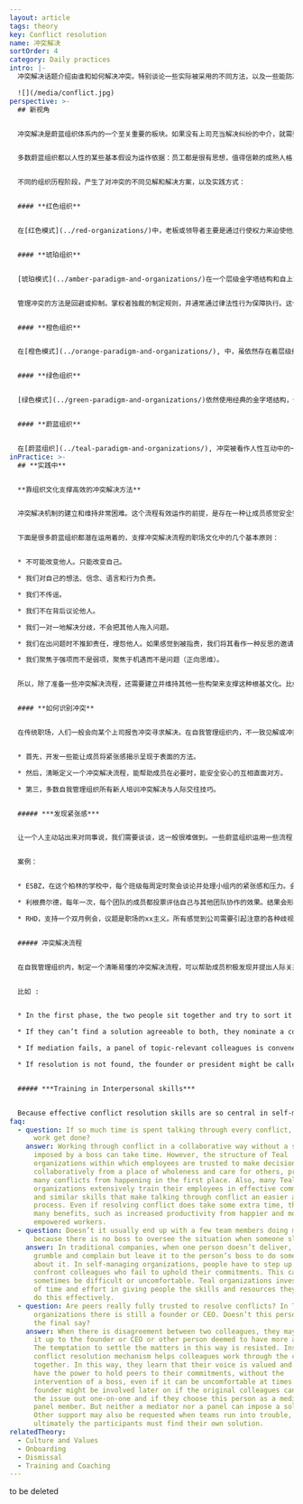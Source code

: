 ```yaml
---
layout: article
tags: theory
key: Conflict resolution
name: 冲突解决
sortOrder: 4
category: Daily practices
intro: |-
  冲突解决话题介绍由谁和如何解决冲突。特别谈论一些实际被采用的不同方法，以及一些能防冲突于未然的，杜绝回避冲突的元素和构架。

  ![](/media/conflict.jpg)
perspective: >-
  ## 新视角


  冲突解决是蔚蓝组织体系内的一个至关重要的板块。如果没有上司充当解决纠纷的中介，就需要开发一种新流程来处理冲突。在蔚蓝组织内，冲突解决基于同事连带感的人际关系。如果不努力打造良好的人际关系，就会发现这个流程很难奏效，或根本无效。


  多数蔚蓝组织都以人性的某些基本假设为运作依据：员工都是很有思想，值得信赖的成熟人格，有能力并可靠，能对自己的决策和行为负责。在一个以这些蔚蓝假设为依据的职场内，清晰定义好的冲突解决流程，配合良好的实施培训，能给成员提供一套途径和技巧，用于淡定而优雅的处理不一致见解。


  不同的组织历程阶段，产生了对冲突的不同见解和解决方案，以及实践方式：


  #### **红色组织**


  在[红色模式](../red-organizations/)中，老板或领导者主要是通过行使权力来迫使他人保持一致性。恐惧是组织的粘合剂。一般来说，冲突是通过镇压、权力或统治来处理的，通过制定严格的规则以及惩罚的恐惧来强化权力。


  #### **琥珀组织**


  [琥珀模式](../amber-paradigm-and-organizations/)在一个层级金字塔结构和自上而下的命令和控制（什么和如何）体系中，对角色进行正规定义。首先重视稳定性，并致力于通过明确定义的角色和流程来维持稳定。


  管理冲突的方法是回避或抑制。掌权者独裁的制定规则，并通常通过律法性行为保障执行。这个类型的组织通常制定强大的人力资源流程，用来管理成员和雇主之间的冲突和不满。


  #### **橙色组织**


  在[橙色模式](../orange-paradigm-and-organizations/), 中，虽依然存在着层级结构，但开始采用面向目标的管理（只定义什么；在如何做角度给部下更多的自由）。在许多橙色组织中，虽然有正式的冲突解决程序，但冲突往往得不到良好解决。虽然经常鼓励成员自己去解决分歧，但事实上冲突往往需要通过第三方的干预来解决。一般通过将问题提交给上司，或遵循人力资源规则和流程来完成。这些解决程序一般能给出一定程度上的、中立于冲突双方的第三方客观见解。


  #### **绿色组织**


  [绿色模式](../green-paradigm-and-organizations/)依然使用经典的金字塔结构，但更注重授权。绿色组织有基于价值观的文化，包括正直、尊重和开放等原则。在促进合作、沟通、解决问题和起草满足基本需求的协议方面，投入大量精力。这些流程有时能消除冲突的根源。但当冲突真的出现时，可能需要很长时间才能解决，因为绿色寻求群体和谐与全员一致通过的解决方案。不过，硬性冲突通常最后还是由老板来解决。


  #### **蔚蓝组织**


  在[蔚蓝组织](../teal-paradigm-and-organizations/), 冲突被看作人性互动中的一个自然组件，如果能得到有心里安全的支持，一般会被看作是个健康而富有创造力的元素。被优雅而温和处理过的冲突，会为所有相关成员创造出新的可能性和学习收获（智慧）。在蔚蓝组织内，会定期投入时间去有意呈现和识别个人和小组环境内的冲突。一般运用复数步骤的冲突解决方法，每个人都接受冲突管理培训。冲突一般被局限在各个关联方、中介人、或某个被邀请做调节员的同事。这类调解员一般不负责强加某个解决方案。调节的焦点是帮助相关各方自觉找到解决方案。
inPractice: >-
  ## **实践中**


  **靠组织文化支撑高效的冲突解决方法** 


  冲突解决机制的建立和维持非常困难。这个流程有效运作的前提，是存在一种让成员感觉安全安心，并鼓励成员即使在情感上感觉到不舒服的情况下，还能理智的信赖依靠彼此的职场文化。


  下面是很多蔚蓝组织都潜在运用着的，支撑冲突解决流程的职场文化中的几个基本原则：


  * 不可能改变他人。只能改变自己。

  * 我们对自己的想法、信念、语言和行为负责。

  * 我们不传谣。

  * 我们不在背后议论他人。

  * 我们一对一地解决分歧，不会把其他人拖入问题。

  * 我们在出问题时不推卸责任，埋怨他人。如果感觉到被指责，我们将其看作一种反思的邀请，沉思自己可能对该问题（或其解决方案）负有一定责任。

  * 我们聚焦于强项而不是弱项，聚焦于机遇而不是问题（正向思维）。


  所以，除了准备一些冲突解决流程，还需要建立并维持其他一些构架来支撑这种根基文化。比如，很多组织都发现，建立一套共识的价值观，并将其翻译成具体行为，用于在同事社区中定义需要鼓励的行为，或明确不可接纳的行为，对文化维持很有帮助。很多蔚蓝组织还设置特别的会议，帮助与会者能站在完整人性空间（自我完整与集体完整）与对方互动，致力于觉察并安抚自大人格，保证所有人的声音都被聆听。比如，这可以通过用一分钟冥想启动会议，用轮流感谢言辞结束会议等来实现，也可以定义一个构造化决策流程。另外一个促进支撑文化的关键要素就是办公空间，一个让人感觉到安心的空间，有助于静寂反思，能滋养个体和集体完整性的空间。


  #### **如何识别冲突**


  在传统职场，人们一般会向某个上司报告冲突寻求解决。在自我管理组织内，不一致见解或冲突会在同事之间自行解决，一般基于一个冲突解决流程。同事互相依赖并指望大家之间的双向承诺和责任感。以此种方式依赖同事，有时可能会感到不安或不舒服。蔚蓝组织有时提供一些支持和流程，用来激发心理开放性和情感智慧（心之美德）的呈现。总体而言，蔚蓝组织分别运用了三种帮助解决冲突的方式。


  * 首先，开发一些能让成员将紧张感揭示呈现于表面的方法。 

  * 然后，清晰定义一个冲突解决流程，能帮助成员在必要时，能安全安心的互相直面对方。

  * 第三，多数自我管理组织所有新人培训冲突解决与人际交往技巧。


  ##### ***发现紧张感***


  让一个人主动站出来对同事说，我们需要谈谈，这一般很难做到。一些蔚蓝组织运用一些流程，比如，定期组织一些小组会议、公司旅行、目标谈论会、以及价值观日，来促进缓解紧张关系的沟通。积极坦诚的呈现（指出）同事的问题，能帮助同事更好的将冲突看作正常而富有创造力的元素，看作是一种学会完整人性之多样性差异性（和而不同）之美的机会。这些方式都能鼓励同事分享自己的软弱之处，参见[安全安心空间](../safe-space/)。


  案例：


  * ESBZ，在这个柏林的学校中，每个班级每周定时聚会谈论并处理小组内的紧张感和压力。会议由一名学生主持，他负责提示几条基本规则，用于保证此次谈论的心理安全（避免激化）。

  * 利根费尔德，每年一次，每个团队的成员都投票评估自己与其他团队协作的效果。结果会形成一个全司的情绪发烧图，揭示出哪些团队应该通过对话方式来强化自己的协调性。

  * RHD，支持一个双月例会，议题是职场的xx主义。所有感觉到公司需要引起注意的各种歧视（分裂，主义）萌芽的人，都可以自由参加。比如人种，性别，或其他各种歧视。


  ##### 冲突解决流程


  在自我管理组织内，制定一个清晰易懂的冲突解决流程，可以帮助成员积极发现并提出人际关系问题。典型的冲突解决流程包括：一对一谈论，由同事中介，由调解员中介。还有些组织通过团队或个人指导方式来处理事端。


  比如 :


  * In the first phase, the two people sit together and try to sort it out privately. 

  * If they can’t find a solution agreeable to both, they nominate a colleague they both trust to act as a mediator. The mediator doesn’t impose a decision. Rather he or she supports the participants in coming to their own solution. 

  * If mediation fails, a panel of topic-relevant colleagues is convened. Again the panel does not impose a solution. 

  * If resolution is not found, the founder or president might be called into the panel to add to the panel’s moral weight (but again, not to impose a solution). 


  ##### ***Training in Interpersonal skills***


  Because effective conflict resolution skills are so central in self-managing organizations, many organizations train all their colleagues in interpersonal skills to enable them to deal gracefully with conflict. Generally in their first weeks at work, new hires are given foundational training including: self-management, deep listening, dealing constructively with conflict and creating a safe environment. For instance, companies like ESBZ and Buurtzorg train colleagues in [Nonviolent Communication ](https://en.wikipedia.org/wiki/Nonviolent_Communication)developed by Marshal Rosenberg.
faq:
  - question: If so much time is spent talking through every conflict, when does the
      work get done?
    answer: Working through conflict in a collaborative way without a solution
      imposed by a boss can take time. However, the structure of Teal
      organizations within which employees are trusted to make decisions
      collaboratively from a place of wholeness and care for others, prevents
      many conflicts from happening in the first place. Also, many Teal
      organizations extensively train their employees in effective communication
      and similar skills that make talking through conflict an easier and faster
      process. Even if resolving conflict does take some extra time, there are
      many benefits, such as increased productivity from happier and more
      empowered workers.
  - question: Doesn’t it usually end up with a few team members doing most of work
      because there is no boss to oversee the situation when someone slacks off?
    answer: In traditional companies, when one person doesn’t deliver, colleagues
      grumble and complain but leave it to the person’s boss to do something
      about it. In self-managing organizations, people have to step up and
      confront colleagues who fail to uphold their commitments. This can
      sometimes be difficult or uncomfortable. Teal organizations invest a lot
      of time and effort in giving people the skills and resources they need to
      do this effectively.
  - question: Are peers really fully trusted to resolve conflicts? In Teal
      organizations there is still a founder or CEO. Doesn’t this person have
      the final say?
    answer: When there is disagreement between two colleagues, they may try to send
      it up to the founder or CEO or other person deemed to have more authority.
      The temptation to settle the matters in this way is resisted. Instead, the
      conflict resolution mechanism helps colleagues work through the conflict
      together. In this way, they learn that their voice is valued and they do
      have the power to hold peers to their commitments, without the
      intervention of a boss, even if it can be uncomfortable at times. A CEO or
      founder might be involved later on if the original colleagues can’t sort
      the issue out one-on-one and if they choose this person as a mediator or
      panel member. But neither a mediator nor a panel can impose a solution.
      Other support may also be requested when teams run into trouble, but
      ultimately the participants must find their own solution.
relatedTheory:
  - Culture and Values
  - Onboarding
  - Dismissal
  - Training and Coaching
---
```

to be deleted
